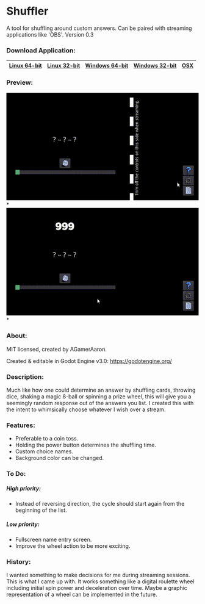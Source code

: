 # Shuffler
A tool for shuffling around custom answers.
Can be paired with streaming applications like 'OBS'.
Version 0.3

### Download Application:

|[Linux 64-bit](https://github.com/agameraaron/shuffler/releases/download/v0.3/shuffler_0_3_linux64.7z)|[Linux 32-bit](https://github.com/agameraaron/shuffler/releases/download/v0.3/shuffler_0_3_linux32_0_3.7z)|[Windows 64-bit](https://github.com/agameraaron/shuffler/releases/download/v0.3/shuffler_0_3_windows64_0_3.zip)|[Windows 32-bit](https://github.com/agameraaron/shuffler/releases/download/v0.3/shuffler_0_3_windows32.zip)|[OSX](https://github.com/agameraaron/shuffler/releases/download/v0.3/shuffler_0_3_mac.zip)|
|:---:|:---:|:---:|:---:|:---:|

### Preview:

![alt text](https://raw.githubusercontent.com/agameraaron/shuffler/master/demo1.gif)*
![alt text](https://raw.githubusercontent.com/agameraaron/shuffler/master/demo2.gif)*

### About:
MIT licensed, created by AGamerAaron.

Created & editable in Godot Engine v3.0: https://godotengine.org/

### Description:
Much like how one could determine an answer by shuffling cards, throwing dice, shaking a magic 8-ball or spinning a prize wheel, this will give you a seemingly random response out of the answers you list. I created this with the intent to whimsically choose whatever I wish over a stream.

### Features:
- Preferable to a coin toss.
- Holding the power button determines the shuffling time.
- Custom choice names.
- Background color can be changed.

### To Do:

##### High priority:
- Instead of reversing direction, the cycle should start again from the beginning of the list.

##### Low priority:
- Fullscreen name entry screen.
- Improve the wheel action to be more exciting.

### History:
I wanted something to make decisions for me during streaming sessions. This is what I came up with. It works something like a digital roulette wheel including initial spin power and deceleration over time. Maybe a graphic representation of a wheel can be implemented in the future.

